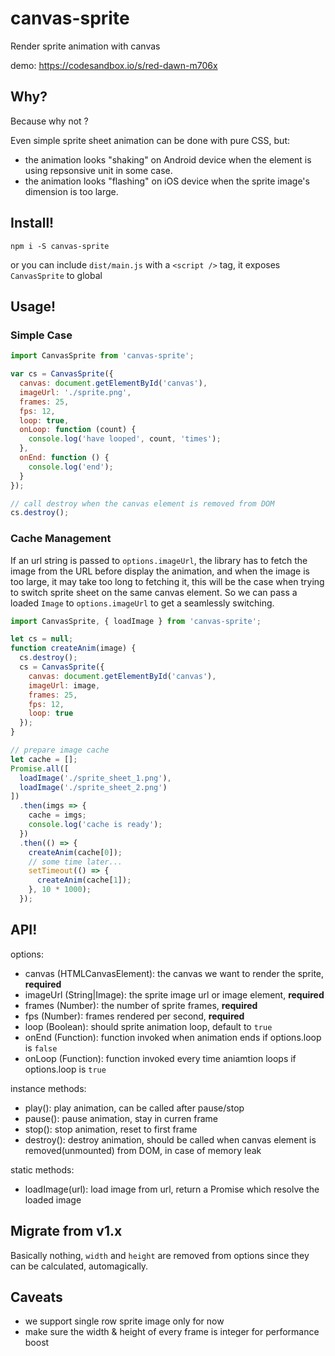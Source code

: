 # canvas-sprite

Render sprite animation with canvas

demo: https://codesandbox.io/s/red-dawn-m706x

## Why?

Because why not ?

Even simple sprite sheet animation can be done with pure CSS, but:

- the animation looks "shaking" on Android device when the element is using repsonsive unit in some case.
- the animation looks "flashing" on iOS device when the sprite image's dimension is too large.

## Install!

```
npm i -S canvas-sprite
```

or you can include `dist/main.js` with a `<script />` tag, it exposes `CanvasSprite` to global

## Usage!

### Simple Case

```js
import CanvasSprite from 'canvas-sprite';

var cs = CanvasSprite({
  canvas: document.getElementById('canvas'),
  imageUrl: './sprite.png',
  frames: 25,
  fps: 12,
  loop: true,
  onLoop: function (count) {
    console.log('have looped', count, 'times');
  },
  onEnd: function () {
    console.log('end');
  }
});

// call destroy when the canvas element is removed from DOM
cs.destroy();
```

### Cache Management

If an url string is passed to `options.imageUrl`, the library has to fetch the image from the URL before display the animation, and when the image is too large, it may take too long to fetching it, this will be the case when trying to switch sprite sheet on the same canvas element. So we can pass a loaded `Image` to `options.imageUrl` to get a seamlessly switching.

```js
import CanvasSprite, { loadImage } from 'canvas-sprite';

let cs = null;
function createAnim(image) {
  cs.destroy();
  cs = CanvasSprite({
    canvas: document.getElementById('canvas'),
    imageUrl: image,
    frames: 25,
    fps: 12,
    loop: true
  });
}

// prepare image cache
let cache = [];
Promise.all([
  loadImage('./sprite_sheet_1.png'),
  loadImage('./sprite_sheet_2.png')
])
  .then(imgs => {
    cache = imgs;
    console.log('cache is ready');
  })
  .then(() => {
    createAnim(cache[0]);
    // some time later...
    setTimeout(() => {
      createAnim(cache[1]);
    }, 10 * 1000);
  });
```

## API!

options:

- canvas (HTMLCanvasElement): the canvas we want to render the sprite, **required**
- imageUrl (String|Image): the sprite image url or image element, **required**
- frames (Number): the number of sprite frames, **required**
- fps (Number): frames rendered per second, **required**
- loop (Boolean): should sprite animation loop, default to `true`
- onEnd (Function): function invoked when animation ends if options.loop is `false`
- onLoop (Function): function invoked every time aniamtion loops if options.loop is `true`

instance methods:

- play(): play animation, can be called after pause/stop
- pause(): pause animation, stay in curren frame
- stop(): stop animation, reset to first frame
- destroy(): destroy animation, should be called when canvas element is removed(unmounted) from DOM, in case of memory leak

static methods:

- loadImage(url): load image from url, return a Promise which resolve the loaded image

## Migrate from v1.x

Basically nothing, `width` and `height` are removed from options since they can be calculated, automagically.

## Caveats

- we support single row sprite image only for now
- make sure the width & height of every frame is integer for performance boost
